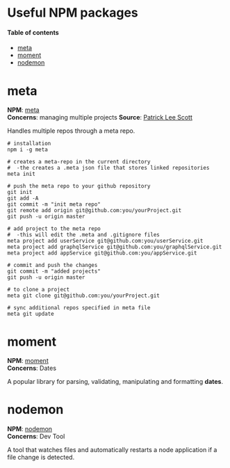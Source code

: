 # Useful NPM packages

#### Table of contents
* [meta](#meta)
* [moment](#moment)
* [nodemon](#nodemon)


# meta
__NPM__: [meta](https://www.npmjs.com/package/meta)\
__Concerns__: managing multiple projects
__Source__: [Patrick Lee Scott](https://medium.com/@patrickleet/mono-repo-or-multi-repo-why-choose-one-when-you-can-have-both-e9c77bd0c668)

Handles multiple repos through a meta repo.

``` shell
# installation
npm i -g meta

# creates a meta-repo in the current directory
#  -the creates a .meta json file that stores linked repositories
meta init

# push the meta repo to your github repository
git init
git add -A
git commit -m "init meta repo"
git remote add origin git@github.com:you/yourProject.git
git push -u origin master

# add project to the meta repo
#  -this will edit the .meta and .gitignore files
meta project add userService git@github.com:you/userService.git
meta project add graphqlService git@github.com:you/graphqlService.git
meta project add appService git@github.com:you/appService.git

# commit and push the changes
git commit -m "added projects"
git push -u origin master

# to clone a project
meta git clone git@github.com:you/yourProject.git

# sync additional repos specified in meta file
meta git update
```

# moment
__NPM__: [moment](https://www.npmjs.com/package/moment)\
__Concerns__: Dates

A popular library for parsing, validating, manipulating and formatting __dates__.

# nodemon
__NPM__: [nodemon](https://www.npmjs.com/package/nodemon)\
__Concerns__: Dev Tool

A tool that watches files and automatically restarts a node application if a file change is detected.
